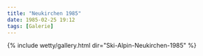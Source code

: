 ```yaml
---
title: "Neukirchen 1985"
date: 1985-02-25 19:12
tags: [Galerie]
---
```


{% include wetty/gallery.html dir="Ski-Alpin-Neukirchen-1985" %}